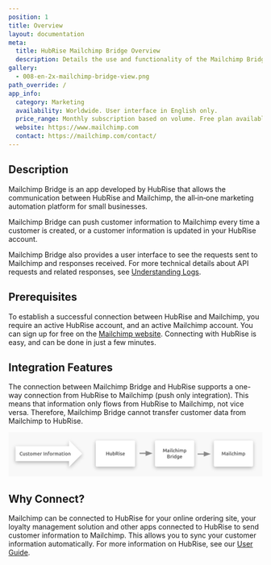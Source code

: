 ```yaml
---
position: 1
title: Overview
layout: documentation
meta:
  title: HubRise Mailchimp Bridge Overview
  description: Details the use and functionality of the Mailchimp Bridge.
gallery:
  - 008-en-2x-mailchimp-bridge-view.png
path_override: /
app_info:
  category: Marketing
  availability: Worldwide. User interface in English only.
  price_range: Monthly subscription based on volume. Free plan available for low usage.
  website: https://www.mailchimp.com
  contact: https://mailchimp.com/contact/
---
```


## Description

Mailchimp Bridge is an app developed by HubRise that allows the communication between HubRise and Mailchimp, the all‑in‑one marketing automation platform for small businesses.

Mailchimp Bridge can push customer information to Mailchimp every time a customer is created, or a customer information is updated in your HubRise account.

Mailchimp Bridge also provides a user interface to see the requests sent to Mailchimp and responses received. For more technical details about API requests and related responses, see [Understanding Logs](/apps/mailchimp/understanding-logs/).

## Prerequisites

To establish a successful connection between HubRise and Mailchimp, you require an active HubRise account, and an active Mailchimp account. You can sign up for free on the [Mailchimp website](https://mailchimp.com/). Connecting with HubRise is easy, and can be done in just a few minutes.

## Integration Features

The connection between Mailchimp Bridge and HubRise supports a one-way connection from HubRise to Mailchimp (push only integration). This means that information only flows from HubRise to Mailchimp, not vice versa. Therefore, Mailchimp Bridge cannot transfer customer data from Mailchimp to HubRise.

![Mailchimp Bridge Workflow](../images/007-en-2x-connection-diagram.png)

## Why Connect?

Mailchimp can be connected to HubRise for your online ordering site, your loyalty management solution and other apps connected to HubRise to send customer information to Mailchimp. This allows you to sync your customer information automatically. For more information on HubRise, see our [User Guide](/docs).

